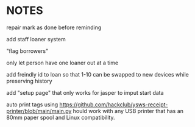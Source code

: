 
# NOTES

repair mark as done before reminding

add staff loaner system

"flag borrowers"

only let person have one loaner out at a time

add freindly id to loan so that 1-10 can be swapped to new devices while preserving history

add "setup page" that only works for jasper to imput start data

auto print tags using <https://github.com/hackclub/ysws-receipt-printer/blob/main/main.py>
hould work with any USB printer that has an 80mm paper spool and Linux compatibility.
